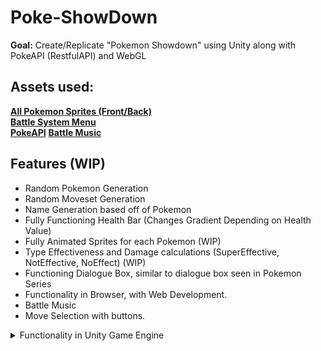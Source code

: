 # Poke-ShowDown

__Goal:__ Create/Replicate "Pokemon Showdown" using Unity along with PokeAPI (RestfulAPI) and WebGL

## Assets used: 
[__All Pokemon Sprites (Front/Back)__](https://github.com/Velorexe/PKUnityInessentials/tree/master)\
[__Battle System Menu__](https://www.deviantart.com/pikachumazzinga/art/BLACK-2-AND-WHITE-2-UPPER-SCREEN-BATTLE-SYSTEM-RIP-381417457)\
[__PokeAPI__](https://pokeapi.co/)
[__Battle Music__](https://www.youtube.com/watch?v=_Yr5Taoyalo&t=5s)


## Features (WIP)

* Random Pokemon Generation
* Random Moveset Generation
* Name Generation based off of Pokemon
* Fully Functioning Health Bar (Changes Gradient Depending on Health Value)
* Fully Animated Sprites for each Pokemon (WIP)
* Type Effectiveness and Damage calculations (SuperEffective, NotEffective, NoEffect) (WIP)
* Functioning Dialogue Box, similar to dialogue box seen in Pokemon Series
* Functionality in Browser, with Web Development.
* Battle Music
* Move Selection with buttons.

<details>
<summary>Functionality in Unity Game Engine</summary>

https://github.com/jkohh12/Poke-ShowDown/assets/136869443/01590789-dc45-49de-b982-eef36448e122

</details>






